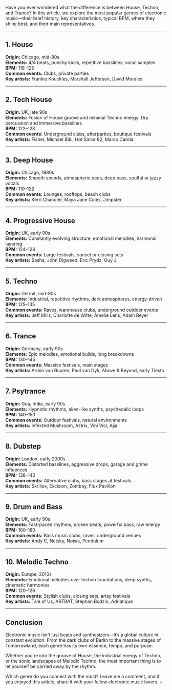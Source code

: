 Have you ever wondered what the difference is between House, Techno, and Trance? In this article, we explore the most popular genres of electronic music—their brief history, key characteristics, typical BPM, where they shine best, and their main representatives.

---

## 1. House

**Origin:** Chicago, mid-80s  
**Elements:** 4/4 beats, punchy kicks, repetitive basslines, vocal samples  
**BPM:** 118–125  
**Common events:** Clubs, private parties  
**Key artists:** Frankie Knuckles, Marshall Jefferson, David Morales

---

## 2. Tech House

**Origin:** UK, late 90s  
**Elements:** Fusion of House groove and minimal Techno energy. Dry percussion and immersive basslines  
**BPM:** 122–128  
**Common events:** Underground clubs, afterparties, boutique festivals  
**Key artists:** Fisher, Michael Bibi, Hot Since 82, Marco Carola

---

## 3. Deep House

**Origin:** Chicago, 1980s  
**Elements:** Smooth sounds, atmospheric pads, deep bass, soulful or jazzy vocals  
**BPM:** 110–122  
**Common events:** Lounges, rooftops, beach clubs  
**Key artists:** Kerri Chandler, Maya Jane Coles, Jimpster

---

## 4. Progressive House

**Origin:** UK, early 90s  
**Elements:** Constantly evolving structure, emotional melodies, harmonic layering  
**BPM:** 124–128  
**Common events:** Large festivals, sunset or closing sets  
**Key artists:** Sasha, John Digweed, Eric Prydz, Guy J

---

## 5. Techno

**Origin:** Detroit, mid-80s  
**Elements:** Industrial, repetitive rhythms, dark atmospheres, energy-driven  
**BPM:** 125–135  
**Common events:** Raves, warehouse clubs, underground outdoor events  
**Key artists:** Jeff Mills, Charlotte de Witte, Amelie Lens, Adam Beyer

---

## 6. Trance

**Origin:** Germany, early 90s  
**Elements:** Epic melodies, emotional builds, long breakdowns  
**BPM:** 130–145  
**Common events:** Massive festivals, main stages  
**Key artists:** Armin van Buuren, Paul van Dyk, Above & Beyond, early Tiësto

---

## 7. Psytrance

**Origin:** Goa, India, early 90s  
**Elements:** Hypnotic rhythms, alien-like synths, psychedelic loops  
**BPM:** 140–150  
**Common events:** Outdoor festivals, natural environments  
**Key artists:** Infected Mushroom, Astrix, Vini Vici, Ajja

---

## 8. Dubstep

**Origin:** London, early 2000s  
**Elements:** Distorted basslines, aggressive drops, garage and grime influences  
**BPM:** 138–142  
**Common events:** Alternative clubs, bass stages at festivals  
**Key artists:** Skrillex, Excision, Zomboy, Flux Pavilion

---

## 9. Drum and Bass

**Origin:** UK, early 90s  
**Elements:** Fast-paced rhythms, broken beats, powerful bass, raw energy  
**BPM:** 160–180  
**Common events:** Bass music clubs, raves, underground venues  
**Key artists:** Andy C, Netsky, Noisia, Pendulum

---

## 10. Melodic Techno

**Origin:** Europe, 2010s  
**Elements:** Emotional melodies over techno foundations, deep synths, cinematic harmonies  
**BPM:** 120–126  
**Common events:** Stylish clubs, closing sets, artsy festivals  
**Key artists:** Tale of Us, ARTBAT, Stephan Bodzin, Adriatique

---

## Conclusion

Electronic music isn’t just beats and synthesizers—it’s a global culture in constant evolution. From the dark clubs of Berlin to the massive stages of Tomorrowland, each genre has its own essence, tempo, and purpose.

Whether you're into the groove of House, the industrial energy of Techno, or the sonic landscapes of Melodic Techno, the most important thing is to let yourself be carried away by the rhythm.

Which genre do you connect with the most? Leave me a comment, and if you enjoyed this article, share it with your fellow electronic music lovers. 🎶